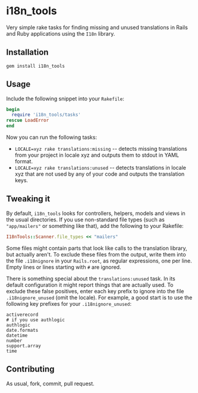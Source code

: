# i18n_tools

Very simple rake tasks for finding missing and unused translations in Rails and Ruby applications using the
`I18n` library.

## Installation

```
gem install i18n_tools
```

## Usage

Include the following snippet into your `Rakefile`:

```ruby
begin
  require 'i18n_tools/tasks'
rescue LoadError
end
```

Now you can run the following tasks:

* `LOCALE=xyz rake translations:missing` -- detects missing translations from your project in locale xyz
  and outputs them to stdout in YAML format.
* `LOCALE=xyz rake translations:unused` -- detects translations in locale xyz that are not used by any of
  your code and outputs the translation keys.

## Tweaking it

By default, `i18n_tools` looks for controllers, helpers, models and views in the usual directories. If you
use non-standard file types (such as `"app/mailers"` or something like that), add the following to your
Rakefile:

```ruby
I18nTools::Scanner.file_types << "mailers"
```

Some files might contain parts that look like calls to the translation library, but actually aren't. To
exclude these files from the output, write them into the file `.i18nignore` in your `Rails.root`, as regular
expressions, one per line. Empty lines or lines starting with `#` are ignored.

There is something special about the `translations:unused` task. In its default configuration it might
report things that are actually used. To exclude these false positives, enter each key prefix to ignore
into the file `.i18nignore_unused` (omit the locale). For example, a good start is to use the following
key prefixes for your `.i18nignore_unused`:

```
activerecord
# if you use authlogic
authlogic
date.formats
datetime
number
support.array
time
```

## Contributing

As usual, fork, commit, pull request.
